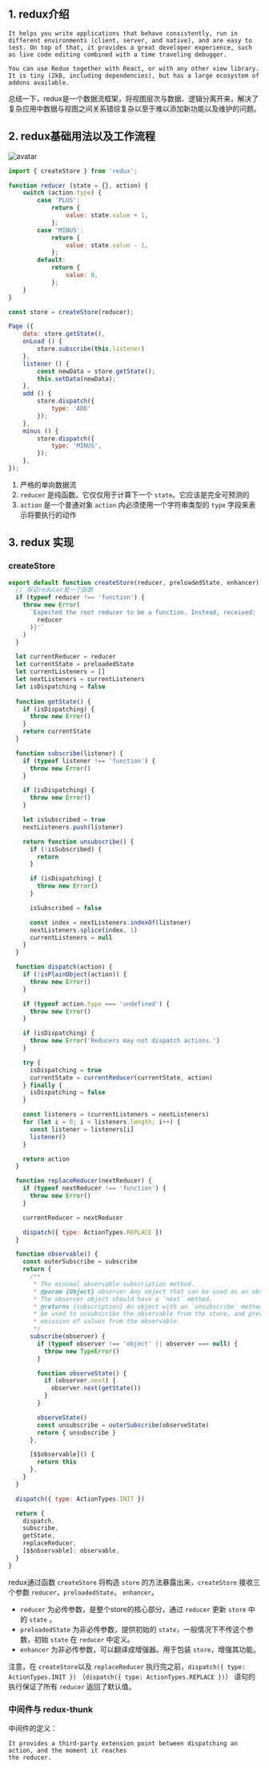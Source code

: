 ## 1. redux介绍

    It helps you write applications that behave consistently, run in different environments (client, server, and native), and are easy to test. On top of that, it provides a great developer experience, such as live code editing combined with a time traveling debugger.

    You can use Redux together with React, or with any other view library. It is tiny (2kB, including dependencies), but has a large ecosystem of addons available.

总结一下，redux是一个数据流框架，将视图层次与数据、逻辑分离开来，解决了复杂应用中数据与视图之间关系错综复杂以至于难以添加新功能以及维护的问题。



## 2. redux基础用法以及工作流程
![avatar](https://www.ruanyifeng.com/blogimg/asset/2016/bg2016091802.jpg)
```javascript
import { createStore } from 'redux';

function reducer (state = {}, action) {
    switch (action.type) {
        case 'PLUS':
            return {
                value: state.value + 1,
            };
        case 'MINUS':
            return {
                value: state.value - 1,
            };
        default:
            return {
                value: 0,
            };
    }
}

const store = createStore(reducer);

Page ({
    data: store.getState(),
    onLoad () {
        store.subscribe(this.listener)
    },
    listener () {
        const newData = store.getState();
        this.setData(newData);
    },
    add () {
        store.dispatch({
            type: 'ADD'
        });
    },
    minus () {
        store.dispatch({
            type: 'MINUS',
        });
    },
});
```
1. 严格的单向数据流
2. `reducer` 是纯函数。它仅仅用于计算下一个 `state`。它应该是完全可预测的
3. `action` 是一个普通对象 `action` 内必须使用一个字符串类型的 `type` 字段来表示将要执行的动作

## 3. redux 实现
### createStore
```javascript
export default function createStore(reducer, preloadedState, enhancer) {
  // 保证reducer是一个函数
  if (typeof reducer !== 'function') {
    throw new Error(
      `Expected the root reducer to be a function. Instead, received: '${kindOf(
        reducer
      )}'`
    )
  }

  let currentReducer = reducer
  let currentState = preloadedState
  let currentListeners = []
  let nextListeners = currentListeners
  let isDispatching = false
  
  function getState() {
    if (isDispatching) {
      throw new Error()
    }
    return currentState
  }

  function subscribe(listener) {
    if (typeof listener !== 'function') {
      throw new Error()
    }

    if (isDispatching) {
      throw new Error()
    }

    let isSubscribed = true
    nextListeners.push(listener)

    return function unsubscribe() {
      if (!isSubscribed) {
        return
      }

      if (isDispatching) {
        throw new Error()
      }

      isSubscribed = false

      const index = nextListeners.indexOf(listener)
      nextListeners.splice(index, 1)
      currentListeners = null
    }
  }

  function dispatch(action) {
    if (!isPlainObject(action)) {
      throw new Error()
    }

    if (typeof action.type === 'undefined') {
      throw new Error()
    }

    if (isDispatching) {
      throw new Error('Reducers may not dispatch actions.')
    }

    try {
      isDispatching = true
      currentState = currentReducer(currentState, action)
    } finally {
      isDispatching = false
    }

    const listeners = (currentListeners = nextListeners)
    for (let i = 0; i < listeners.length; i++) {
      const listener = listeners[i]
      listener()
    }

    return action
  }

  function replaceReducer(nextReducer) {
    if (typeof nextReducer !== 'function') {
      throw new Error()
    }

    currentReducer = nextReducer

    dispatch({ type: ActionTypes.REPLACE })
  }

  function observable() {
    const outerSubscribe = subscribe
    return {
      /**
       * The minimal observable subscription method.
       * @param {Object} observer Any object that can be used as an observer.
       * The observer object should have a `next` method.
       * @returns {subscription} An object with an `unsubscribe` method that can
       * be used to unsubscribe the observable from the store, and prevent further
       * emission of values from the observable.
       */
      subscribe(observer) {
        if (typeof observer !== 'object' || observer === null) {
          throw new TypeError()
        }

        function observeState() {
          if (observer.next) {
            observer.next(getState())
          }
        }

        observeState()
        const unsubscribe = outerSubscribe(observeState)
        return { unsubscribe }
      },

      [$$observable]() {
        return this
      },
    }
  }

  dispatch({ type: ActionTypes.INIT })

  return {
    dispatch,
    subscribe,
    getState,
    replaceReducer,
    [$$observable]: observable,
  }
}
```
redux通过函数 `createStore` 将构造 `store` 的方法暴露出来，`createStore` 接收三个参数 `reducer`，`preloadedState`， `enhancer`。
- `reducer` 为必传参数，是整个store的核心部分，通过 `reducer` 更新 `store` 中的 `state` 。
- `preloadedState` 为非必传参数，提供初始的 `state`，一般情况下不传这个参数，初始 `state` 在 `reducer` 中定义。
- `enhancer` 为非必传参数，可以翻译成增强器。用于包装 `store`，增强其功能。

注意，在 `createStore`以及 `replaceReducer` 执行完之前，`dispatch({ type: ActionTypes.INIT })` （`dispatch({ type: ActionTypes.REPLACE })`） 语句的执行保证了所有 `reducer` 返回了默认值。

### 中间件与 redux-thunk
中间件的定义：

    It provides a third-party extension point between dispatching an action, and the moment it reaches
    the reducer.

